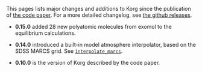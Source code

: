 This pages lists major changes and additions to Korg since the publication of [the code paper](https://arxiv.org/abs/2211.00029). For a more detailed changelog, see [the github releases](https://github.com/ajwheeler/Korg.jl/releases).

- **0.15.0** added 28 new polyatomic molecules from exomol to the equilibrium calculations.

- **0.14.0** introduced a built-in model atmosphere interpolator, based on the SDSS MARCS grid.  See [`interpolate_marcs`](@ref).

- **0.10.0** is the version of Korg described by the code paper.
